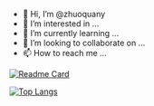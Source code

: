 - 👋 Hi, I’m @zhuoquany
- 👀 I’m interested in ...
- 🌱 I’m currently learning ...
- 💞️ I’m looking to collaborate on ...
- 📫 How to reach me ...



[![Readme Card](https://github-readme-stats.vercel.app/api?username=zhuoquany&show_icons=true&title_color=ffffff&icon_color=bb2acf&text_color=daf7dc&bg_color=151515)](https://github.com/zhuoquany/zhuoquany)


[![Top Langs](https://github-readme-stats.vercel.app/api/top-langs/?username=zhuoquany&layout=compact&exclude_repo=zhuoquany.github.io&title_color=ffffff&icon_color=bb2acf&text_color=daf7dc&bg_color=151515)](https://github.com/zhuoquany/zhuoquany)
<!---
zhuoquany/zhuoquany is a ✨ special ✨ repository because its `README.md` (this file) appears on your GitHub profile.
You can click the Preview link to take a look at your changes.
--->
